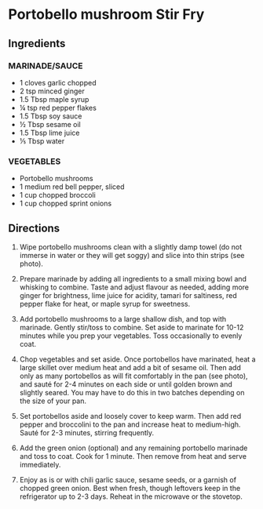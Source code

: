 # Portobello mushroom Stir Fry

## Ingredients

### MARINADE/SAUCE

- 1 cloves garlic chopped
- 2 tsp minced ginger
- 1.5 Tbsp maple syrup
- &frac14; tsp red pepper flakes
- 1.5 Tbsp soy sauce
- &frac12; Tbsp sesame oil
- 1.5 Tbsp lime juice
- &frac15; Tbsp water

### VEGETABLES

- Portobello mushrooms
- 1 medium red bell pepper, sliced
- 1 cup chopped broccoli
- 1 cup chopped sprint onions

## Directions

1. Wipe portobello mushrooms clean with a slightly damp towel (do not immerse in water or they will get soggy) and slice into thin strips (see photo).

2. Prepare marinade by adding all ingredients to a small mixing bowl and whisking to combine. Taste and adjust flavour as needed, adding more ginger for brightness, lime juice for acidity, tamari for saltiness, red pepper flake for heat, or maple syrup for sweetness.

3. Add portobello mushrooms to a large shallow dish, and top with marinade. Gently stir/toss to combine. Set aside to marinate for 10-12 minutes while you prep your vegetables. Toss occasionally to evenly coat.

4. Chop vegetables and set aside. Once portobellos have marinated, heat a large skillet over medium heat and add a bit of sesame oil. Then add only as many portobellos as will fit comfortably in the pan (see photo), and sauté for 2-4 minutes on each side or until golden brown and slightly seared. You may have to do this in two batches depending on the size of your pan.

5. Set portobellos aside and loosely cover to keep warm. Then add red pepper and broccolini to the pan and increase heat to medium-high. Sauté for 2-3 minutes, stirring frequently.

6. Add the green onion (optional) and any remaining portobello marinade and toss to coat. Cook for 1 minute. Then remove from heat and serve immediately.

7. Enjoy as is or with chili garlic sauce, sesame seeds, or a garnish of chopped green onion. Best when fresh, though leftovers keep in the refrigerator up to 2-3 days. Reheat in the microwave or the stovetop.